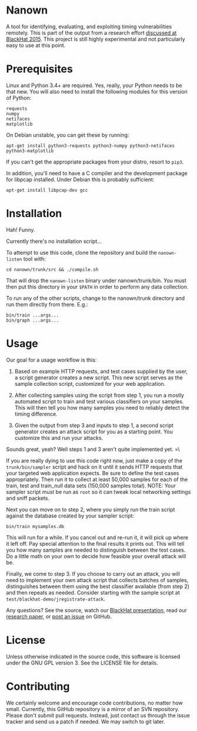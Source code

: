 # Nanown

A tool for identifying, evaluating, and exploiting timing
vulnerabilities remotely.  This is part of the output from a research
effort [discussed at BlackHat 2015](https://www.blackhat.com/us-15/briefings.html#web-timing-attacks-made-practical).
This project is still highly experimental and not particularly easy to
use at this point.


# Prerequisites

Linux and Python 3.4+ are required.  Yes, really, your Python needs to
be that new.  You will also need to install the following modules for
this version of Python:
```
requests
numpy
netifaces 
matplotlib
```
On Debian unstable, you can get these by running:
```
apt-get install python3-requests python3-numpy python3-netifaces python3-matplotlib
```
If you can't get the appropriate packages from your distro, resort to `pip3`.

In addition, you'll need to have a C compiler and the development
package for libpcap installed.  Under Debian this is probably sufficient:
```
apt-get install libpcap-dev gcc
```


# Installation

Hah! Funny.

Currently there's no installation script...

To attempt to use this code, clone the repository and build the
`nanown-listen` tool with:
```
cd nanown/trunk/src && ./compile.sh
```

That will drop the `nanown-listen` binary under nanown/trunk/bin.  You
must then put this directory in your `$PATH` in order to perform any
data collection.

To run any of the other scripts, change to the nanown/trunk directory
and run them directly from there.  E.g.:
```
bin/train ...args...
bin/graph ...args...
```


# Usage

Our goal for a usage workflow is this:

1. Based on example HTTP requests, and test cases supplied by the user,
   a script generator creates a new script.  This new script serves
   as the sample collection script, customized for your web
   application.

2. After collecting samples using the script from step 1, you run a
   mostly automated script to train and test various classifiers on your
   samples.  This will then tell you how many samples you need to
   reliably detect the timing difference.

3. Given the output from step 3 and inputs to step 1, a second script
   generator creates an attack script for you as a starting point.  You
   customize this and run your attacks.

Sounds great, yeah?  Well steps 1 and 3 aren't quite implemented yet. =\

If you are really dying to use this code right now, just make a copy of
the `trunk/bin/sampler` script and hack on it until it sends HTTP requests
that your targeted web application expects.  Be sure to define the test
cases appropriately.  Then run it to collect at least
50,000 samples for each of the train, test and train_null data sets
(150,000 samples total).  NOTE: Your sampler script must be run as `root`
so it can tweak local networking settings and sniff packets.

Next you can move on to step 2, where you simply run the train script
against the database created by your sampler script:
```
bin/train mysamples.db
```
This will run for a while.  If you cancel out and re-run it, it will
pick up where it left off.  Pay special attention to the final results
it prints out.  This will tell you how many samples are needed to
distinguish between the test cases.  Do a little math on your own to
decide how feasible your overall attack will be.

Finally, we come to step 3.  If you choose to carry out an attack, you
will need to implement your own attack script that collects batches of
samples, distinguishes between them using the best classifier available
(from step 2) and then repeats as needed.  Consider starting with the
sample script at `test/blackhat-demo/jregistrate-attack`.

Any questions?  See the source, watch our [BlackHat presentation](https://www.youtube.com/watch?v=k-Pv3sf3G2A), read
our [research paper](https://www.blackhat.com/docs/us-15/materials/us-15-Morgan-Web-Timing-Attacks-Made-Practical-wp.pdf),
or [post an issue](https://github.com/ecbftw/nanown/issues) on GitHub.


# License

Unless otherwise indicated in the source code, this software is licensed
under the GNU GPL version 3.  See the LICENSE file for details.


# Contributing

We certainly welcome and encourage code contributions, no matter how
small. Currently, this GitHub repository is a mirror of an SVN
repository. Please don't submit pull requests.  Instead, just contact us
through the issue tracker and send us a patch if needed.  We may switch
to git later.
